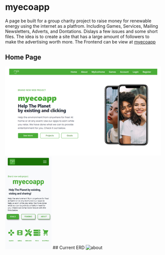 # myecoapp

A page be built for a group charity project to raise money for renewable energy using the internet as a platfrom.
Including Games, Services, Mailing Newsletters, Adverts, and Dontations.
Dislays a few issues and some short files.
The idea is to create a site that has a large amount of followers to make the advertising worth more.
The Frontend can be view at [myecoapp](https://dazzling-biscuit-b01617.netlify.app/)

## Home Page

<img src='./assets/img/myeaMd.png' alt='about' />
<img src='./assets/img/myeaSm.jpg' alt='home' style='width: 150px; height: 300px; />

## Table of contents

- [myecoapp](#myecoapp)
  - [Home Page](#home-page)
  - [Table of contents](#table-of-contents)
  - [General info](#general-info)
  - [Technologies](#technologies)
  - [Run this project locally](#run-this-project-locally)
  - [Design Information](#design-information)
  - [Current ERD](#current-erd)

## General info

Built using tailwing css styling.
Has a sign up feature currently working that user and vistors use to register to the mailing list.
Using a built in google search bar, users can make off site searches.
A lottery is being developed to help raise funds of the cause.

Paypal connection for donations - not launced yet still under dummy account.


Server deployment with Vercel @ [https://myecoapp-deploy.vercel.app/](https://myecoapp-deploy.vercel.app/)

## Technologies

App developed with:

Frontend: React, JavaScript, Tailwind, Axios, validator, react-native

Backend: Express, Prisma, JavaScript, express-handlebars

## Run this project locally

1. Fork this repository and clone the fork to your machine.
2. Navigate to client and server files and run
3. `npm install`
4. `npm start`

## Design Information

1. Link to ERD [ERD...](https://github.com/webdesignsbytom/webdesignsbytom-app/blob/main/assets/ERD-webdesignsbytom.png)
2. Original Design sketches [Sketch](https://github.com/webdesignsbytom/webdesignsbytom-app/tree/main/assets/design-sketches)
Phone version has tab options for each field
<img src='./assets/img/about_page.png' alt='about' />
## Current ERD
<img src='./assets/img/ERD-myecoapp.png' alt='about' />
